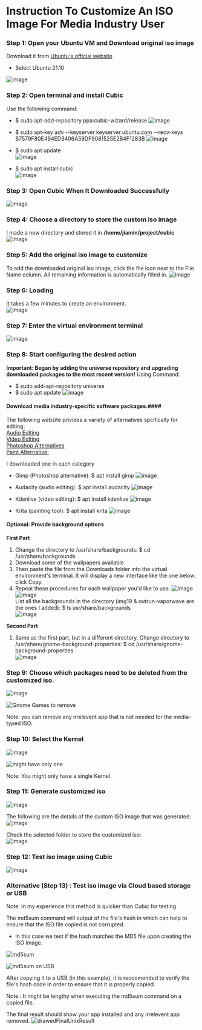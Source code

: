# Instruction To Customize An ISO Image For Media Industry User
### Step 1: Open your Ubuntu VM and Download original iso image 
Download it from [Ubuntu's official website](https://ubuntu.com/download/desktop)
- Select Ubuntu 21.10

![image](https://user-images.githubusercontent.com/82058058/166126775-a8bbbc04-d8de-4d8b-bac4-3eb44304dc8d.png)

### Step 2: Open terminal and install Cubic
Use the following command:
- $ sudo apt-add-repository ppa:cubic-wizard/release
![image](https://user-images.githubusercontent.com/82058058/166126975-340b1262-c827-406d-84a2-4550251787f7.png)

- $ sudo apt-key adv --keyserver keyserver.ubuntu.com --recv-keys B7579F80E494ED3406A59DF9081525E2B4F1283B
![image](https://user-images.githubusercontent.com/82058058/166126980-a4434585-c44f-4b52-8f68-ce418824bacd.png)

- $ sudo apt update   
![image](https://user-images.githubusercontent.com/82058058/166126989-f6d0f89e-96d6-44be-bf9f-15794478cd90.png)

- $ sudo apt install cubic  
![image](https://user-images.githubusercontent.com/82058058/166126997-bb1016f4-2263-4723-8575-1a4a93243f4f.png)

### Step 3: Open Cubic When It Downloaded Successfully
![image](https://user-images.githubusercontent.com/82058058/166127034-74e520a6-842f-4207-b8d7-fb9bdf21710f.png)

### Step 4: Choose a directory to store the custom iso image
I made a new directory and stored it in **/home/jiamin/project/cubic**     
![image](https://user-images.githubusercontent.com/82058058/166127052-78111a50-962d-4ac5-aa22-9f4b57a48490.png)

### Step 5: Add the original iso image to customize
To add the downloaded original iso image, click the file icon next to the File Name column. All remaining information is automatically filled in.
![image](https://user-images.githubusercontent.com/82058058/166127087-f4742ed1-b323-42ed-95ee-b9d24b2506e0.png)

### Step 6: Loading
It takes a few minutes to create an environment.  
![image](https://user-images.githubusercontent.com/82058058/166127098-5cc96b86-89dd-416e-98ea-c01710b934d6.png)

### Step 7: Enter the virtual environment terminal 
![image](https://user-images.githubusercontent.com/82058058/166127114-57b5cdae-d4e1-43e5-9c0c-a8708030f4bf.png)

### Step 8: Start configuring the desired action 
**Important: Began by adding the universe repository and upgrading downloaded packages to the most recent version!**
Using Command: 
- $ sudo add-apt-repository universe
- $ sudo apt update
![image](https://user-images.githubusercontent.com/82058058/166127148-98dbce61-1be0-40c0-9204-5340199410a4.png)

#### Download media industry-specific software packages.####  
The following website privides a variety of alternatives spcifically for editing:   
[Audio Editing](https://linuxhint.com/audio_editing_music_making_software_linux/)  
[Video Editing](https://itsfoss.com/best-video-editing-software-linux/)  
[Photoshop Alternatives](https://sourcedigit.com/24367-photoshop-alternative-for-ubuntu-linux/)  
[Paint Alternative:](https://www.makeuseof.com/best-paint-alternatives-for-linux/)

I downloaded one in each category
- Gimp (Photoshop alternative): $ apt install gimp 
![image](https://user-images.githubusercontent.com/82058058/166127540-28a44f1d-4b50-4fea-b38c-03fea95748e7.png)

- Audacity (audio editing): $ apt install audacity 
![image](https://user-images.githubusercontent.com/82058058/166127611-322c2fc0-cc98-400c-bd13-74daef551189.png)

- Kdenlive (video editing): $ apt install kdenlive 
![image](https://user-images.githubusercontent.com/82058058/166127614-11b93154-01e4-4e7d-9d73-01bacedcf1ae.png)

- Krita (painting tool): $ apt install krita
![image](https://user-images.githubusercontent.com/82058058/166127620-29d1e27f-ebb4-4baf-b045-19ffc450f9cc.png)

#### Optional: Provide background options ####
**First Part**
1. Change the directory to /usr/share/backgrounds: $ cd /usr/share/backgrounds
2. Download some of the wallpapers available. 
3. Then paste the file from the Downloads folder into the virtual environment's terminal. It will display a new interface like the one below; click Copy.
4. Repeat these procedures for each wallpaper you'd like to use.
![image](https://user-images.githubusercontent.com/82058058/166127667-0d4eff67-0b1f-4f5f-a012-0f2dc1011edc.png) 
![image](https://user-images.githubusercontent.com/82058058/166127676-45fb1382-7d6c-432a-95ce-0cc8eb36d037.png)     
List all the backgrounds in the directory (img19 & outrun-vaporwave are the ones I added): $ ls usr/share/backgrounds  
![image](https://user-images.githubusercontent.com/82058058/166127694-f4dfed1f-0912-4cc6-bfdd-64a20ba393ca.png)

**Second Part**
1. Same as the first part, but in a different directory. Change directory to /usr/share/gnome-background-properties: $ cd /usr/share/gnome-background-properties  
![image](https://user-images.githubusercontent.com/82058058/166127743-1ea5e863-bc6d-4192-8781-bdfc8f40a54d.png)

### Step 9: Choose which packages need to be deleted from the customized iso. 
![image](https://user-images.githubusercontent.com/82058058/166127802-781a3b7d-840a-4385-9951-3a0b2506b925.png)

![Gnome Games to remove](https://user-images.githubusercontent.com/82055017/166335129-8af88103-d847-4b93-8a20-33730dce74c1.PNG)

Note: you can remove any irrelevent app that is not needed for the media-typed ISO.

### Step 10: Select the Kernel
![image](https://user-images.githubusercontent.com/82058058/166127815-b54aec1a-7815-434e-a370-1a72574f86d6.png)

![might have only one](https://user-images.githubusercontent.com/82055017/166335355-2597b812-37f8-4f11-9b7a-d2d0516522d1.PNG)

Note: You might only have a single Kernel.

### Step 11: Generate customized iso   
![image](https://user-images.githubusercontent.com/82058058/166127832-06dce1ba-c5e3-4da4-83ba-832e9b76dd21.png)

The following are the details of the custom ISO image that was generated:  
![image](https://user-images.githubusercontent.com/82058058/166127850-383e60b5-6fa2-48d9-b0c5-7eb323e127b5.png)

Check the selected folder to store the customized iso:   
![image](https://user-images.githubusercontent.com/82058058/166127856-4657979e-e7b7-43eb-9257-92fa2ce3246e.png)

### Step 12: Test iso image using Cubic  
![image](https://user-images.githubusercontent.com/82058058/166127896-cb60663c-c552-4c92-a313-334cc9d1871b.png)
  
### Alternative (Step 13) : Test iso image via Cloud based storage or USB

Note: In my experience this method is quicker than Cubic for testing

The md5sum command will output of the file's hash in which can help to ensure that the ISO file copied is not corrupted.
- In this case we test if the hash matches the MD5 file upon creating the ISO image.

![md5sum](https://user-images.githubusercontent.com/82055017/166335553-e9830513-9cd1-4e98-9f3a-7e4004daf272.PNG)

![md5sum on USB](https://user-images.githubusercontent.com/82055017/166336185-b831d1b1-1d1a-415b-ab16-eb99a6be0b5d.PNG)

After copying it to a USB (in this example), it is reccomended to verify the file's hash code in order to ensure that it is properly copied.

Note : It might be lengthy when executing the md5sum command on a copied file.

The final result should show your app installed and any irrelevent app removed.
![drawedFinalUnixResult](https://user-images.githubusercontent.com/82055017/166336526-7256011c-1423-4aae-b385-fd99a9106315.jpg)


##

